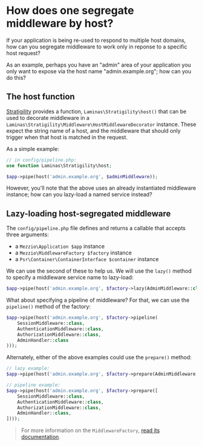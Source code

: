 # How does one segregate middleware by host?

If your application is being re-used to respond to multiple host domains, how
can you segregate middleware to work only in reponse to a specific host request?

As an example, perhaps you have an "admin" area of your application you only
want to expose via the host name "admin.example.org"; how can you do this?

## The host function

[Stratigility](https://docs.laminas.dev/laminas-stratigility/) provides a
function, `Laminas\Stratigility\host()` that can be used to decorate middleware in
a `Laminas\Stratigility\Middleware\HostMiddlewareDecorator` instance. These expect
the string name of a host, and the middleware that should only trigger when that
host is matched in the request.

As a simple example:

```php
// in config/pipeline.php:
use function Laminas\Stratigility\host;

$app->pipe(host('admin.example.org', $adminMiddleware));
```

However, you'll note that the above uses an already instantiated middleware
instance; how can you lazy-load a named service instead?

## Lazy-loading host-segregated middleware

The `config/pipeline.php` file defines and returns a callable that accepts three
arguments:

- a `Mezzio\Application $app` instance
- a `Mezzio\MiddlewareFactory $factory` instance
- a `Psr\Container\ContainerInterface $container` instance

We can use the second of these to help us. We will use the `lazy()` method to
specify a middleware service name to lazy-load:

```php
$app->pipe(host('admin.example.org', $factory->lazy(AdminMiddleware::class)));
```

What about specifying a pipeline of middleware? For that, we can use the
`pipeline()` method of the factory:

```php
$app->pipe(host('admin.example.org', $factory->pipeline(
    SessionMiddleware::class,
    AuthenticationMiddleware::class,
    AuthorizationMiddleware::class,
    AdminHandler::class
)));
```

Alternately, either of the above examples could use the `prepare()` method:

```php
// lazy example:
$app->pipe(host('admin.example.org', $factory->prepare(AdminMiddleware::class)));

// pipeline example:
$app->pipe(host('admin.example.org', $factory->prepare([
    SessionMiddleware::class,
    AuthenticationMiddleware::class,
    AuthorizationMiddleware::class,
    AdminHandler::class,
])));
```

> For more information on the `MiddlewareFactory`, [read its documentation](../features/container/middleware-factory.md).
